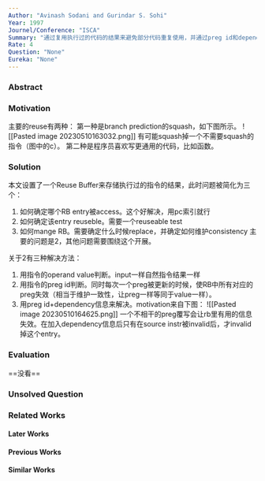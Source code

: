 ```yaml
---
Author: "Avinash Sodani and Gurindar S. Sohi"
Year: 1997
Journel/Conference: "ISCA"
Summary: "通过复用执行过的代码的结果来避免部分代码重复使用，并通过preg id和dependency来确定是不是可以使用复用值。"
Rate: 4
Question: "None"
Eureka: "None"
---
```

### Abstract


### Motivation
主要的reuse有两种：
第一种是branch prediction的squash，如下图所示。
![[Pasted image 20230510163032.png]]
有可能squash掉一个不需要squash的指令（图中的c）。
第二种是程序员喜欢写更通用的代码，比如函数。


### Solution
本文设置了一个Reuse Buffer来存储执行过的指令的结果，此时问题被简化为三个：
1. 如何确定哪个RB entry被access。这个好解决，用pc索引就行
2. 如何确定该entry reuseble。需要一个reuseable test
3. 如何mange RB。需要确定什么时候replace，并确定如何维护consistency
主要的问题是2，其他问题需要围绕这个开展。

关于2有三种解决方法：
1. 用指令的operand value判断。input一样自然指令结果一样
2. 用指令的preg id判断。同时每次一个preg被更新的时候，使RB中所有对应的preg失效（相当于维护一致性，让preg一样等同于value一样）。
3. 用preg id+dependency信息来解决。motivation来自下图：
![[Pasted image 20230510164625.png]]
一个不相干的preg覆写会让rb里有用的信息失效。在加入dependency信息后只有在source instr被invalid后，才invalid掉这个entry。

### Evaluation
==没看==

### Unsolved Question


### Related Works
#### Later Works

#### Previous Works

#### Similar Works
